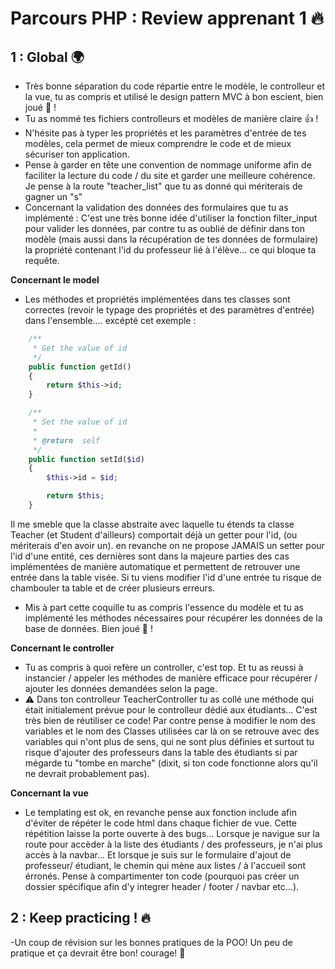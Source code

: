 # Parcours PHP : Review apprenant 1 :fire:

## 1 : Global :earth_africa:
- Très bonne séparation du code répartie entre le modèle, le controlleur et la vue, tu as compris et utilisé le design pattern MVC à bon escient, bien joué :clap: !
- Tu as nommé tes fichiers controlleurs et modèles de manière claire  :thumbsup: !
- N'hésite pas à typer les propriétés et les paramètres d'entrée de tes modèles, cela permet de mieux comprendre le code et de mieux sécuriser ton application.
- Pense à garder en tête une convention de nommage uniforme afin de faciliter la lecture du code / du site et garder une meilleure cohérence. Je pense à la route "teacher_list" que tu as donné qui mériterais de gagner un "s"
- Concernant la validation des données des formulaires que tu as implémenté : C'est une très bonne idée d'utiliser la fonction filter_input pour valider les données, par contre tu as oublié de définir dans ton modèle (mais aussi dans la récupération de tes données de formulaire) la propriété contenant l'id du professeur lié à l'élève... ce qui bloque ta requête.

**Concernant le model**
- Les méthodes et propriétés implémentées dans tes classes sont correctes (revoir le typage des propriétés et des paramètres d'entrée) dans l'ensemble.... excépté cet exemple :
```php
    /**
     * Get the value of id
     */ 
    public function getId()
    {
        return $this->id;
    }

    /**
     * Set the value of id
     *
     * @return  self
     */ 
    public function setId($id)
    {
        $this->id = $id;

        return $this;
    }
```
Il me smeble que la classe abstraite avec laquelle tu étends ta classe Teacher (et Student d'ailleurs) comportait déjà un getter pour l'id, (ou mériterais d'en avoir un). en revanche on ne propose JAMAIS un setter pour l'id d'une entité, ces dernières sont dans la majeure parties des cas implémentées de manière automatique et permettent de retrouver une entrée dans la table visée. Si tu viens modifier l'id d'une entrée tu risque de chambouler ta table et de créer plusieurs erreurs.
- Mis à part cette coquille tu as compris l'essence du modèle et tu as implémenté les méthodes nécessaires pour récupérer les données de la base de données. Bien joué :clap: !

**Concernant le controller**
- Tu as compris à quoi refère un controller, c'est top. Et tu as reussi à instancier / appeler les méthodes de manière efficace pour récupérer / ajouter les données demandées selon la page.
- :warning: Dans ton controlleur TeacherController tu as collé une méthode qui était initialement prévue pour le controlleur dédié aux étudiants... C'est très bien de réutiliser ce code! Par contre pense à modifier le nom des variables et le nom des Classes utilisées car là on se retrouve avec des variables qui n'ont plus de sens, qui ne sont plus définies et surtout tu risque d'ajouter des professeurs dans la table des étudiants si par mégarde tu "tombe en marche" (dixit, si ton code fonctionne alors qu'il ne devrait probablement pas).

**Concernant la vue**
- Le templating est ok, en revanche pense aux fonction include afin d'éviter de répéter le code html dans chaque fichier de vue. Cette répétition laisse la porte ouverte à des bugs... Lorsque je navigue sur la route pour accèder à la liste des étudiants / des professeurs, je n'ai plus accès à la navbar... Et lorsque je suis sur le formulaire d'ajout de professeur/ étudiant, le chemin qui mène aux listes / à l'accueil sont érronés. Pense à compartimenter ton code (pourquoi pas créer un dossier spécifique afin d'y integrer header / footer / navbar etc...).

## 2 : Keep practicing ! :fire:
-Un coup de révision sur les bonnes pratiques de la POO! Un peu de pratique et ça devrait être bon! courage! :muscle: